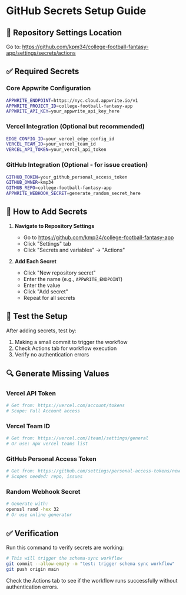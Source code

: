 # GitHub Secrets Setup Guide

## 📍 Repository Settings Location
Go to: https://github.com/kpm34/college-football-fantasy-app/settings/secrets/actions

## ✅ Required Secrets

### Core Appwrite Configuration
```bash
APPWRITE_ENDPOINT=https://nyc.cloud.appwrite.io/v1
APPWRITE_PROJECT_ID=college-football-fantasy-app
APPWRITE_API_KEY=your_appwrite_api_key_here
```

### Vercel Integration (Optional but recommended)
```bash
EDGE_CONFIG_ID=your_vercel_edge_config_id
VERCEL_TEAM_ID=your_vercel_team_id  
VERCEL_API_TOKEN=your_vercel_api_token
```

### GitHub Integration (Optional - for issue creation)
```bash
GITHUB_TOKEN=your_github_personal_access_token
GITHUB_OWNER=kmp34
GITHUB_REPO=college-football-fantasy-app
APPWRITE_WEBHOOK_SECRET=generate_random_secret_here
```

## 🔧 How to Add Secrets

1. **Navigate to Repository Settings**
   - Go to https://github.com/kmp34/college-football-fantasy-app
   - Click "Settings" tab
   - Click "Secrets and variables" → "Actions"

2. **Add Each Secret**
   - Click "New repository secret"
   - Enter the name (e.g., `APPWRITE_ENDPOINT`)
   - Enter the value
   - Click "Add secret"
   - Repeat for all secrets

## 🚀 Test the Setup

After adding secrets, test by:
1. Making a small commit to trigger the workflow
2. Check Actions tab for workflow execution
3. Verify no authentication errors

## 🔍 Generate Missing Values

### Vercel API Token
```bash
# Get from: https://vercel.com/account/tokens
# Scope: Full Account access
```

### Vercel Team ID  
```bash
# Get from: https://vercel.com/[team]/settings/general
# Or use: npx vercel teams list
```

### GitHub Personal Access Token
```bash
# Get from: https://github.com/settings/personal-access-tokens/new
# Scopes needed: repo, issues
```

### Random Webhook Secret
```bash
# Generate with:
openssl rand -hex 32
# Or use online generator
```

## ✅ Verification

Run this command to verify secrets are working:
```bash
# This will trigger the schema-sync workflow
git commit --allow-empty -m "test: trigger schema sync workflow"
git push origin main
```

Check the Actions tab to see if the workflow runs successfully without authentication errors.